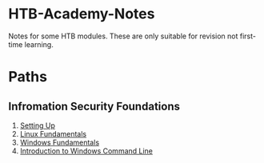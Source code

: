 # HTB-Academy-Notes
Notes for some HTB modules. These are only suitable for revision not first-time learning.

# Paths
## Infromation Security Foundations
1. [Setting Up](https://github.com/Anas-Salhen/HTB-Academy-Notes/tree/main/Modules/Setting-Up)
2. [Linux Fundamentals](https://github.com/Anas-Salhen/HTB-Academy-Notes/tree/main/Modules/Linux-Fundamentals)
3. [Windows Fundamentals](https://github.com/Anas-Salhen/HTB-Academy-Notes/tree/main/Modules/Windows-Fundamentals)
4. [Introduction to Windows Command Line](https://github.com/Anas-Salhen/HTB-Academy-Notes/tree/main/Modules/Introduction-to-Windows-Command-Line)
